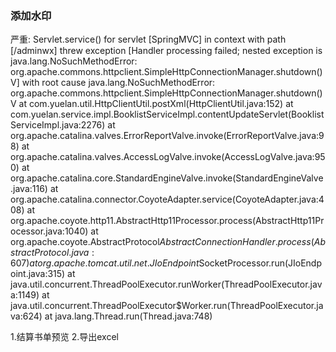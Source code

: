 
### 添加水印
严重: Servlet.service() for servlet [SpringMVC] in context with path [/adminwx] threw exception [Handler processing failed; nested exception is java.lang.NoSuchMethodError: org.apache.commons.httpclient.SimpleHttpConnectionManager.shutdown()V] with root cause
java.lang.NoSuchMethodError: org.apache.commons.httpclient.SimpleHttpConnectionManager.shutdown()V
	at com.yuelan.util.HttpClientUtil.postXml(HttpClientUtil.java:152)
	at com.yuelan.service.impl.BooklistServiceImpl.contentUpdateServlet(BooklistServiceImpl.java:2276)
	at org.apache.catalina.valves.ErrorReportValve.invoke(ErrorReportValve.java:98)
	at org.apache.catalina.valves.AccessLogValve.invoke(AccessLogValve.java:950)
	at org.apache.catalina.core.StandardEngineValve.invoke(StandardEngineValve.java:116)
	at org.apache.catalina.connector.CoyoteAdapter.service(CoyoteAdapter.java:408)
	at org.apache.coyote.http11.AbstractHttp11Processor.process(AbstractHttp11Processor.java:1040)
	at org.apache.coyote.AbstractProtocol$AbstractConnectionHandler.process(AbstractProtocol.java:607)
	at org.apache.tomcat.util.net.JIoEndpoint$SocketProcessor.run(JIoEndpoint.java:315)
	at java.util.concurrent.ThreadPoolExecutor.runWorker(ThreadPoolExecutor.java:1149)
	at java.util.concurrent.ThreadPoolExecutor$Worker.run(ThreadPoolExecutor.java:624)
	at java.lang.Thread.run(Thread.java:748)


1.结算书单预览
2.导出excel